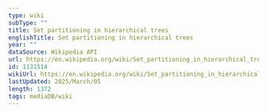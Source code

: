 ```yaml
---
type: wiki
subType: ""
title: Set partitioning in hierarchical trees
englishTitle: Set partitioning in hierarchical trees
year: ""
dataSource: Wikipedia API
url: https://en.wikipedia.org/wiki/Set_partitioning_in_hierarchical_trees
id: 1131514
wikiUrl: https://en.wikipedia.org/wiki/Set_partitioning_in_hierarchical_trees
lastUpdated: 2025/March/05
length: 1372
tags: mediaDB/wiki
---
```

